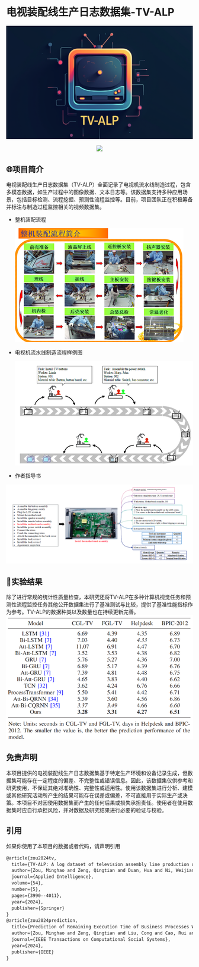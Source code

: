 

# 电视装配线生产日志数据集-TV-ALP

![tvalp](img/tvalp.png)

<div align="center"><img src="https://img.shields.io/badge/Version-1.0--alpha-brightgreen"> </div>

## 🌐项目简介


电视装配线生产日志数据集（TV-ALP）全面记录了电视机流水线制造过程，包含多模态数据，如生产过程中的图像数据、文本日志等。该数据集支持多种应用场景，包括目标检测、流程挖掘、预测性流程监控等。目前，项目团队正在积极筹备并标注与制造过程监控相关的视频数据集。

- 整机装配流程

  ![整机流程](img/整机流程.png)

- 电视机流水线制造流程样例图

  ![电视机流水线制造流程样例图](img/电视机流水线制造流程样例图.png)

- 作者指导书

![作者指导书](img/作者指导书.png)

## 🧭实验结果

除了进行常规的统计性质量检查，本研究还将TV-ALP在多种计算机视觉任务和预测性流程监控任务其他公开数据集进行了基准测试与比较，提供了基准性能指标作为参考。TV-ALP的数据种类以及数量也在持续更新完善。
![实验结果](img/image-20241116183753051.png)








## 免责声明

本项目提供的电视装配线生产日志数据集基于特定生产环境和设备记录生成，但数据集可能存在一定程度的偏差、不完整性或错误信息。因此，该数据集仅供参考和研究使用，不保证其绝对准确性、完整性或适用性。使用该数据集进行分析、建模或其他研究活动所产生的结果可能存在误差或偏差，不可直接用于实际生产或决策。本项目不对因使用数据集而产生的任何后果或损失承担责任。使用者在使用数据集时应自行承担风险，并对数据及研究结果进行必要的验证与校验。



## 引用

如果你使用了本项目的数据或者代码，请声明引用

```latex
@article{zou2024tv,
  title={TV-ALP: A log dataset of television assembly line production under multi-person collaboration for process mining research},
  author={Zou, Minghao and Zeng, Qingtian and Duan, Hua and Ni, Weijian and Chen, Shuang},
  journal={Applied Intelligence},
  volume={54},
  number={5},
  pages={3990--4011},
  year={2024},
  publisher={Springer}
}
@article{zou2024prediction,
  title={Prediction of Remaining Execution Time of Business Processes With Multiperson Collaboration in Assembly Line Production},
  author={Zou, Minghao and Zeng, Qingtian and Liu, Cong and Cao, Rui and Chen, Shuang and Zhao, Ziqi},
  journal={IEEE Transactions on Computational Social Systems},
  year={2024},
  publisher={IEEE}
}
```

